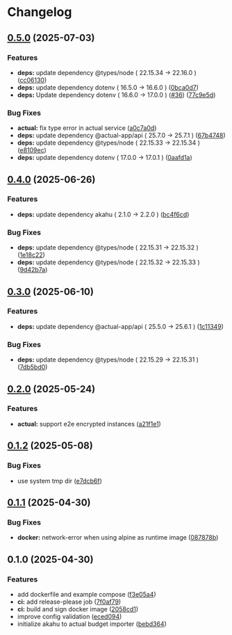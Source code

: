 # Changelog

## [0.5.0](https://github.com/scottmckendry/akahu-actual/compare/v0.4.0...v0.5.0) (2025-07-03)


### Features

* **deps:** update dependency @types/node ( 22.15.34 → 22.16.0 ) ([cc06130](https://github.com/scottmckendry/akahu-actual/commit/cc061305e0f67c86b45e31e7bcc956f1dd60efb2))
* **deps:** update dependency dotenv ( 16.5.0 → 16.6.0 ) ([0bca0d7](https://github.com/scottmckendry/akahu-actual/commit/0bca0d77b543cbd4ce9aa9103e5e284ae3ce6f3a))
* **deps:** Update dependency dotenv ( 16.6.0 → 17.0.0 ) ([#36](https://github.com/scottmckendry/akahu-actual/issues/36)) ([77c9e5d](https://github.com/scottmckendry/akahu-actual/commit/77c9e5dc6d74265ee66d45367bb06fdbfbcf3b03))


### Bug Fixes

* **actual:** fix type error in actual service ([a0c7a0d](https://github.com/scottmckendry/akahu-actual/commit/a0c7a0d9bfcae9719cbec280f00d6e5e29f528ae))
* **deps:** update dependency @actual-app/api ( 25.7.0 → 25.7.1 ) ([67b4748](https://github.com/scottmckendry/akahu-actual/commit/67b4748175f77df428fbb3d0256bd8a2d6f24d5d))
* **deps:** update dependency @types/node ( 22.15.33 → 22.15.34 ) ([e8109ec](https://github.com/scottmckendry/akahu-actual/commit/e8109ecb03cd4f6892d497f889827c7fe4b4a745))
* **deps:** update dependency dotenv ( 17.0.0 → 17.0.1 ) ([0aafd1a](https://github.com/scottmckendry/akahu-actual/commit/0aafd1abbeab3e95a525b2ff5f12d7de3a9987ec))

## [0.4.0](https://github.com/scottmckendry/akahu-actual/compare/v0.3.0...v0.4.0) (2025-06-26)


### Features

* **deps:** update dependency akahu ( 2.1.0 → 2.2.0 ) ([bc4f6cd](https://github.com/scottmckendry/akahu-actual/commit/bc4f6cd073976d24f353243162094bff8ffb4fe7))


### Bug Fixes

* **deps:** update dependency @types/node ( 22.15.31 → 22.15.32 ) ([1e18c22](https://github.com/scottmckendry/akahu-actual/commit/1e18c22fc71d30b75877b9cf5bd6255cd0aae539))
* **deps:** update dependency @types/node ( 22.15.32 → 22.15.33 ) ([9d42b7a](https://github.com/scottmckendry/akahu-actual/commit/9d42b7a990505cab36bdca11862bd320cb0824d3))

## [0.3.0](https://github.com/scottmckendry/akahu-actual/compare/v0.2.0...v0.3.0) (2025-06-10)


### Features

* **deps:** update dependency @actual-app/api ( 25.5.0 → 25.6.1 ) ([1c11349](https://github.com/scottmckendry/akahu-actual/commit/1c113491eb9ac4bab40781b03056a349bb3174eb))


### Bug Fixes

* **deps:** update dependency @types/node ( 22.15.29 → 22.15.31 ) ([7db5bd0](https://github.com/scottmckendry/akahu-actual/commit/7db5bd0d17f01365f329aa99bac0a35e4bd4e0ae))

## [0.2.0](https://github.com/scottmckendry/akahu-actual/compare/v0.1.2...v0.2.0) (2025-05-24)


### Features

* **actual:** support e2e encrypted instances ([a21f1e1](https://github.com/scottmckendry/akahu-actual/commit/a21f1e197e052119811456c8a5d03c56495bafa2))

## [0.1.2](https://github.com/scottmckendry/akahu-actual/compare/v0.1.1...v0.1.2) (2025-05-08)


### Bug Fixes

* use system tmp dir ([e7dcb6f](https://github.com/scottmckendry/akahu-actual/commit/e7dcb6f50093b0303cff640e2216814326098a44))

## [0.1.1](https://github.com/scottmckendry/akahu-actual/compare/v0.1.0...v0.1.1) (2025-04-30)


### Bug Fixes

* **docker:** network-error when using alpine as runtime image ([087878b](https://github.com/scottmckendry/akahu-actual/commit/087878be6c37a580d364ea5ecfd8eba61b357e14))

## 0.1.0 (2025-04-30)


### Features

* add dockerfile and example compose ([f3e05a4](https://github.com/scottmckendry/akahu-actual/commit/f3e05a4f5f7d984e48141a44e856dd1427f21ed1))
* **ci:** add release-please job ([7f0af79](https://github.com/scottmckendry/akahu-actual/commit/7f0af79ef08914c980edb19b900d68a60a9f2eee))
* **ci:** build and sign docker image ([2058cd1](https://github.com/scottmckendry/akahu-actual/commit/2058cd131daca7d8dfbf16c4b46813790128116e))
* improve config validation ([eced094](https://github.com/scottmckendry/akahu-actual/commit/eced094a08895ddf9fe445f94f3c64d3bfadbd11))
* initialize akahu to actual budget importer ([bebd364](https://github.com/scottmckendry/akahu-actual/commit/bebd36422b36391c6b3008233d0c7e5b0377ec62))
